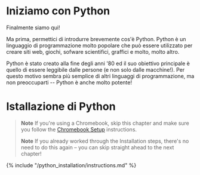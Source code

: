 # Iniziamo con Python

Finalmente siamo qui!

Ma prima, permettici di introdurre brevemente cos'è Python. Python è un linguaggio di programmazione molto popolare che può essere utilizzato per creare siti web, giochi, sofware scientifici, graffici e molto, molto altro.

Python è stato creato alla fine degli anni '80 ed il suo obiettivo principale è quello di essere leggibile dalle persone (e non solo dalle macchine!). Per questo motivo sembra più semplice di altri linguaggi di programmazione, ma non preoccuparti -- Python è anche molto potente!

# Istallazione di Python

> **Note** If you're using a Chromebook, skip this chapter and make sure you follow the [Chromebook Setup](../chromebook_setup/README.md) instructions.
> 
> **Note** If you already worked through the Installation steps, there's no need to do this again – you can skip straight ahead to the next chapter!

{% include "/python_installation/instructions.md" %}